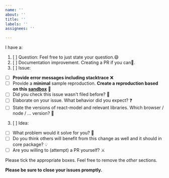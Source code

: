 ```yaml
---
name: ''
about: ''
title: ''
labels: ''
assignees: ''

---
```


I have a:

1. [ ] Question: Feel free to just state your question.😄
2. [ ] Documentation improvement.  Creating a PR if you can👏.
2. [ ] Issue:
  * [ ] **Provide error messages including stacktrace** ❌
  * [ ] Provide a **minimal** sample reproduction. **Create a reproduction based on this [sandbox](https://codesandbox.io/s/moyxon99jx)** 🚀
  * [ ] Did you check this issue wasn't filed before? 🤔
  * [ ] Elaborate on your issue. What behavior did you expect? ❓
  * [ ] State the versions of react-model and relevant libraries. Which browser / node / ... version? 🚧
3. [ ] Idea:
  * [ ] What problem would it solve for you? 🐛
  * [ ] Do you think others will benefit from this change as well and it should in core package? 💡
  * [ ] Are you willing to (attempt) a PR yourself? ⚔

Please tick the appropriate boxes. Feel free to remove the _other_ sections.

**Please be sure to close your issues promptly.**

